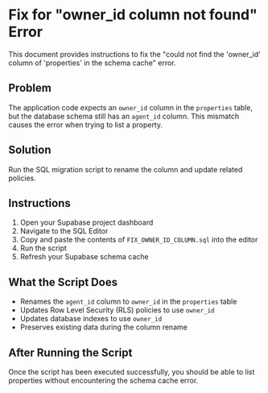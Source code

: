 # Fix for "owner_id column not found" Error

This document provides instructions to fix the "could not find the 'owner_id' column of 'properties' in the schema cache" error.

## Problem

The application code expects an `owner_id` column in the `properties` table, but the database schema still has an `agent_id` column. This mismatch causes the error when trying to list a property.

## Solution

Run the SQL migration script to rename the column and update related policies.

## Instructions

1. Open your Supabase project dashboard
2. Navigate to the SQL Editor
3. Copy and paste the contents of `FIX_OWNER_ID_COLUMN.sql` into the editor
4. Run the script
5. Refresh your Supabase schema cache

## What the Script Does

- Renames the `agent_id` column to `owner_id` in the `properties` table
- Updates Row Level Security (RLS) policies to use `owner_id`
- Updates database indexes to use `owner_id`
- Preserves existing data during the column rename

## After Running the Script

Once the script has been executed successfully, you should be able to list properties without encountering the schema cache error.